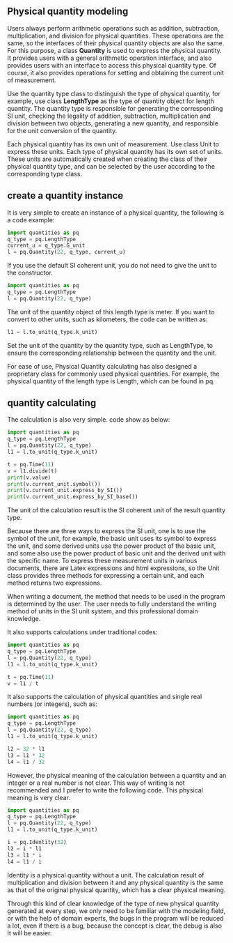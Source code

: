 ## Physical quantity modeling
Users always perform arithmetic operations such as addition, subtraction, multiplication, and division for physical quantities. These operations are the same, so the interfaces of their physical quantity objects are also the same. For this purpose, a class **Quantity** is used to express the physical quantity. It provides users with a general arithmetic operation interface, and also provides users with an interface to access this physical quantity type. Of course, it also provides operations for setting and obtaining the current unit of measurement.

Use the quantity type class to distinguish the type of physical quantity, for example, use class **LengthType** as the type of quantity object for length quantity. The quantity type is responsible for generating the corresponding SI unit, checking the legality of addition, subtraction, multiplication and division between two objects, generating a new quantity, and responsible for the unit conversion of the quantity.

Each physical quantity has its own unit of measurement. Use class Unit to express these units. Each type of physical quantity has its own set of units. These units are automatically created when creating the class of their physical quantity type, and can be selected by the user according to the corresponding type class.

## create a quantity instance
It is very simple to create an instance of a physical quantity, the following is a code example:
```python
import quantities as pq
q_type = pq.LengthType
current_u = q_type.G_unit
l = pq.Quantity(22, q_type, current_u)
```
If you use the default SI coherent unit, you do not need to give the unit to the constructor.
```python
import quantities as pq
q_type = pq.LengthType
l = pq.Quantity(22, q_type)
```
The unit of the quantity object of this length type is meter. If you want to convert to other units, such as kilometers, the code can be written as:
```python
l1 = l.to_unit(q_type.k_unit)
```
Set the unit of the quantity by the quantity type, such as LengthType, to ensure the corresponding relationship between the quantity and the unit.

For ease of use, Physical Quantity calculating has also designed a proprietary class for commonly used physical quantities. For example, the physical quantity of the length type is Length, which can be found in pq.
## quantity calculating
The calculation is also very simple. code show as below:
```python
import quantities as pq
q_type = pq.LengthType
l = pq.Quantity(22, q_type)
l1 = l.to_unit(q_type.k_unit)

t = pq.Time(11)
v = l1.divide(t)
print(v.value)
print(v.current_unit.symbol())
print(v.current_unit.express_by_SI())
print(v.current_unit.express_by_SI_base())
```
The unit of the calculation result is the SI coherent unit of the result quantity type.

Because there are three ways to express the SI unit, one is to use the symbol of the unit, for example, the basic unit uses its symbol to express the unit, and some derived units use the power product of the basic unit, and some also use the power product of basic unit and  the derived unit with the specific name. To express these measurement units in various documents, there are Latex expressions and html expressions, so the Unit class provides three methods for expressing a certain unit, and each method returns two expressions.

When writing a document, the method that needs to be used in the program is determined by the user. The user needs to fully understand the writing method of units in the SI unit system, and this professional domain knowledge.

It also supports calculations under traditional codes:
```python
import quantities as pq
q_type = pq.LengthType
l = pq.Quantity(22, q_type)
l1 = l.to_unit(q_type.k_unit)

t = pq.Time(11)
v = l1 / t
```
It also supports the calculation of physical quantities and single real numbers (or integers), such as:

```python
import quantities as pq
q_type = pq.LengthType
l = pq.Quantity(22, q_type)
l1 = l.to_unit(q_type.k_unit)

l2 = 32 * l1
l3 = l1 * 32
l4 = l1 / 32
```
However, the physical meaning of the calculation between a quantity and an integer or a real number is not clear. This way of writing is not recommended and I prefer to write the following code. This physical meaning is very clear.

```python
import quantities as pq
q_type = pq.LengthType
l = pq.Quantity(22, q_type)
l1 = l.to_unit(q_type.k_unit)

i = pq.Identity(32)
l2 = i * l1
l3 = l1 * i
l4 = l1 / i
```
Identity is a physical quantity without a unit. The calculation result of multiplication and division between it and any physical quantity is the same as that of the original physical quantity, which has a clear physical meaning.

Through this kind of clear knowledge of the type of new physical quantity generated at every step, we only need to be familiar with the modeling field, or with the help of domain experts, the bugs in the program will be reduced a lot, even if there is a bug, because the concept is clear, the debug is also It will be easier.